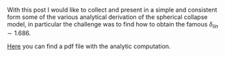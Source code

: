 <!-- 
.. link: 
.. description: 
.. tags: astro/physics, Cosmology, delta, derivation, Latex, PhD, spherical collapse, imported
.. date: 2012-01-10
.. title: PhD question #2: spherical collapse
.. slug: phd-question-2-spherical-collapse
-->

With this post I would like to collect and present in a simple and consistent
form some of the various analytical derivation of the spherical collapse
model, in particular the challenge was to find how to obtain the famous
$\delta_{lin}\sim1.686$.

[Here](../files/spherical_collapse2.pdf) you can find a pdf file with the analytic computation.

